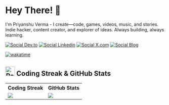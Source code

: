 # Hey There! 👋

I'm Priyanshu Verma - I create—code, games, videos, music, and stories. Indie hacker, content creator, and explorer of ideas. Always building, always learning.

[![Social Dev.to](https://skillicons.dev/icons?i=devto)](https://dev.to/@priyanshuverma)
[![Social Linkedin](https://skillicons.dev/icons?i=linkedin)](https://www.linkedin.com/in/priyanshu-verma-pz)
[![Social X.com](https://skillicons.dev/icons?i=twitter)](https://x.com/PriyanshuPz)
[![Social Blog](https://skillicons.dev/icons?i=md)](https://priyanshupz.github.io/blog/)

[![wakatime](https://wakatime.com/badge/user/a4c237dc-fe02-47f0-97b5-c25292afe1cf.svg)](https://wakatime.com/@a4c237dc-fe02-47f0-97b5-c25292afe1cf)

## <img src="https://raw.githubusercontent.com/Tarikul-Islam-Anik/Telegram-Animated-Emojis/main/Smileys/Partying%20Face.webp" alt="Partying Face" width="30" height="30" /> Coding Streak & GitHub Stats

<table>
  <tr>
    <th>Coding Streak</th>
    <th>GitHub Stats</th>
  </tr>
  <tr>
    <td>
      <img src="https://github-streak-stats-ruby.vercel.app/?user=priyanshupz&theme=dark&hide_border=true"  />
    </td>
    <td>
    <img src="https://awesome-github-stats.azurewebsites.net/user-stats/priyanshupz?cardType=octocat&theme=dark&preferLogin=false&hide_border=true" />
  </a>
    </td>
  </tr>
</table>

